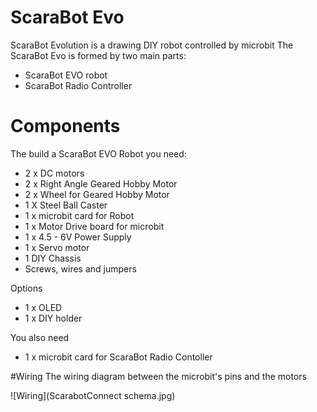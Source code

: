 # ScaraBot Evo
ScaraBot Evolution is a drawing DIY robot controlled by microbit
The ScaraBot Evo is formed by two main parts:
- ScaraBot EVO robot
- ScaraBot Radio Controller

# Components
The build a ScaraBot EVO Robot you need:
- 2 x DC motors
- 2 x Right Angle Geared Hobby Motor
- 2 x Wheel for Geared Hobby Motor
- 1 X Steel Ball Caster 
- 1 x microbit card for Robot
- 1 x Motor Drive board for microbit
- 1 x 4.5 - 6V Power Supply  
- 1 x Servo motor
- 1 DIY Chassis
- Screws, wires and jumpers

Options
- 1 x OLED
- 1 x DIY holder

You also need
- 1 x microbit card for ScaraBot Radio Contoller

#Wiring
The wiring diagram between the microbit's pins and the motors

![Wiring](ScarabotConnect schema.jpg)

